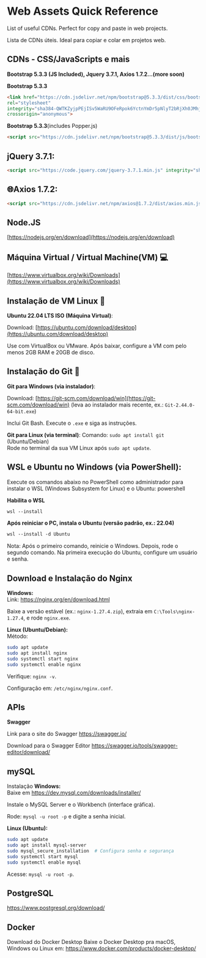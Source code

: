 # Web Assets Quick Reference
List of useful CDNs. Perfect for copy and paste in web projects.

Lista de CDNs úteis. Ideal para copiar e colar em projetos web.

## CDNs - CSS/JavaScripts e mais
**Bootstrap 5.3.3 (JS Included), Jquery 3.7.1, Axios 1.7.2...(more soon)**


**Bootstrap 5.3.3**


```html
<link href="https://cdn.jsdelivr.net/npm/bootstrap@5.3.3/dist/css/bootstrap.min.css" 
rel="stylesheet" 
integrity="sha384-QWTKZyjpPEjISv5WaRU9OFeRpok6YctnYmDr5pNlyT2bRjXh0JMhjY6hW+ALEwIH" 
crossorigin="anonymous">
```
**Bootstrap 5.3.3**(includes Popper.js)

```html
<script src="https://cdn.jsdelivr.net/npm/bootstrap@5.3.3/dist/js/bootstrap.bundle.min.js" integrity="sha384-YvpcrYf0tY3lHB60NNkmXc5s9fDVZLESaAA55NDzOxhy9GkcIdslK1eN7N6jIeHz" crossorigin="anonymous"></script>
```
## **jQuery 3.7.1:**
```html
<script src="https://code.jquery.com/jquery-3.7.1.min.js" integrity="sha256-/JqT3SQfawRcv/BIHPThkBvs0OEvtFFmqPF/lYI/Cxo=" crossorigin="anonymous"></script>
```

## **🌐Axios 1.7.2:**
```html
<script src="https://cdn.jsdelivr.net/npm/axios@1.7.2/dist/axios.min.js" integrity="sha256-MfXcwF9U5mMSEb0S2PfsLCOXOLPW6CSzUhjTGpFjvgM=" crossorigin="anonymous"></script>
```

## **Node.JS**



[https://nodejs.org/en/download](https://nodejs.org/en/download)

## Máquina Virtual / Virtual Machine(VM) 💻
[https://www.virtualbox.org/wiki/Downloads](https://www.virtualbox.org/wiki/Downloads)

## Instalação de VM Linux 🐧
**Ubuntu 22.04 LTS ISO (Máquina Virtual)**:

Download: [https://ubuntu.com/download/desktop](https://ubuntu.com/download/desktop) 

Use com VirtualBox ou VMware. Após baixar, configure a VM com pelo menos 2GB RAM e 20GB de disco.

## Instalação do Git 🔧
**Git para Windows (via instalador)**:

Download: [https://git-scm.com/download/win](https://git-scm.com/download/win) (leva ao instalador mais recente, ex.: `Git-2.44.0-64-bit.exe`)  

Inclui Git Bash. Execute o `.exe` e siga as instruções.

**Git para Linux (via terminal)**: 
Comando: `sudo apt install git` (Ubuntu/Debian)  
Rode no terminal da sua VM Linux após `sudo apt update`.


## WSL e Ubuntu no Windows (via PowerShell):
Execute os comandos abaixo no PowerShell como administrador para instalar o WSL (Windows Subsystem for Linux) e o Ubuntu:
powershell

**Habilita o WSL**
```html
wsl --install
```
**Após reiniciar o PC, instala o Ubuntu (versão padrão, ex.: 22.04)**
```html
wsl --install -d Ubuntu
```
Nota: Após o primeiro comando, reinicie o Windows. Depois, rode o segundo comando. Na primeira execução do Ubuntu, configure um usuário e senha.

## Download e Instalação do Nginx
**Windows:**  
Link: https://nginx.org/en/download.html  

Baixe a versão estável (ex.: `nginx-1.27.4.zip`), extraia em `C:\Tools\nginx-1.27.4`, e rode `nginx.exe`.

**Linux (Ubuntu/Debian):**  
Método:
```bash
sudo apt update
sudo apt install nginx
sudo systemctl start nginx
sudo systemctl enable nginx
```  

Verifique: `nginx -v`.  

Configuração em: `/etc/nginx/nginx.conf`.

## APIs

**Swagger**

Link para o site do Swagger https://swagger.io/

Download para o Swagger Editor https://swagger.io/tools/swagger-editor/download/

## mySQL

Instalação
**Windows:**  
Baixe em https://dev.mysql.com/downloads/installer/ 

Instale o MySQL Server e o Workbench (interface gráfica).  

Rode: `mysql -u root -p` e digite a senha inicial.

**Linux (Ubuntu):**
```bash
sudo apt update
sudo apt install mysql-server
sudo mysql_secure_installation  # Configura senha e segurança
sudo systemctl start mysql
sudo systemctl enable mysql
```  
Acesse: `mysql -u root -p`.

## PostgreSQL

https://www.postgresql.org/download/

## Docker

Download do Docker Desktop
Baixe o Docker Desktop pra macOS, Windows ou Linux em: https://www.docker.com/products/docker-desktop/